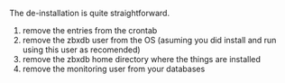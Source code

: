 The de-installation is quite straightforward.

1) remove the entries from the crontab
2) remove the zbxdb user from the OS (asuming you did install and run using this user as recomended)
3) remove the zbxdb home directory where the things are installed
4) remove the monitoring user from your databases
